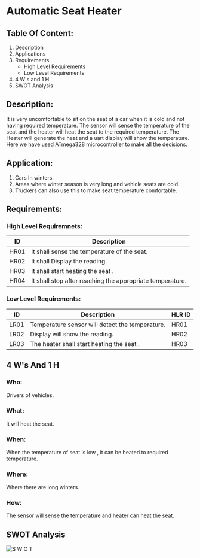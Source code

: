# Automatic Seat Heater 

## Table Of Content:
1. Description
2. Applications
3. Requirements
    * High Level Requirements
    * Low Level Requirements 
4. 4 W's and 1 H
5. SWOT Analysis


## Description:
It is very uncomfortable to sit on the seat of a car when it is cold and not having required temperature. The sensor will sense the temperature of the seat and the heater will heat the seat to the required temperature. The Heater will generate the heat and a uart display will show the temperature. Here we have used ATmega328 microcontroller to make all the decisions.

## Application:
1. Cars In winters.
2. Areas where winter season is very long and vehicle seats are cold.
3. Truckers can also use this to make seat temperature comfortable.
 
## Requirements:

### High Level Requiremnets:
| ID | Description | 
| ----- | ----- | 
| HR01 | It shall sense the temperature of the seat. |
| HR02 | It shall Display the reading. |
| HR03 | It shall start heating the seat . |
| HR04 | It shall stop after reaching the appropriate temperature.|

 ### Low Level Requirements:
| ID | Description | HLR ID |
| ------ | --------- | ------ |
| LR01 | Temperature sensor will detect the temperature. | HR01 |
| LR02 | Display will show the reading. | HR02 |
| LR03 | The heater shall start heating the seat . | HR03 |


## 4 W's And 1 H
### Who:
Drivers of vehicles.
### What:
It will heat the seat.
### When:
When the temperature of seat is low , it can be heated to required temperature.
### Where:
Where there are long winters.
### How:
The sensor will sense the temperature and heater can heat the seat.

## SWOT Analysis
![S W O T](https://user-images.githubusercontent.com/98889318/157021144-4f70591a-6e28-4caf-a785-ab064151422f.png)


